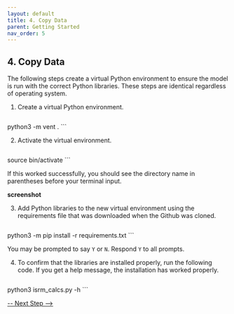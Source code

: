 ```yaml
---
layout: default
title: 4. Copy Data
parent: Getting Started
nav_order: 5
---
```


## 4. Copy Data

The following steps create a virtual Python environment to ensure the model is run with the correct Python libraries. These steps are identical regardless of operating system.

1. Create a virtual Python environment.
   ```bash
python3 -m vent .
       ```

2. Activate the virtual environment.
   ```bash
source bin/activate 
      ```

If this worked successfully, you should see the directory name in parentheses before your terminal input.

**screenshot**

3. Add Python libraries to the new virtual environment using the requirements file that was downloaded when the Github was cloned.
   ```bash
python3 -m pip install -r requirements.txt
      ```

You may be prompted to say `Y` or `N`. Respond `Y` to all prompts.

4. To confirm that the libraries are installed properly, run the following code. If you get a help message, the installation has worked properly.
   ```bash
python3 isrm_calcs.py -h
      ```

[-- Next Step -->](https://echo-air-model.github.io/docs/getting_started/copy_data.html)